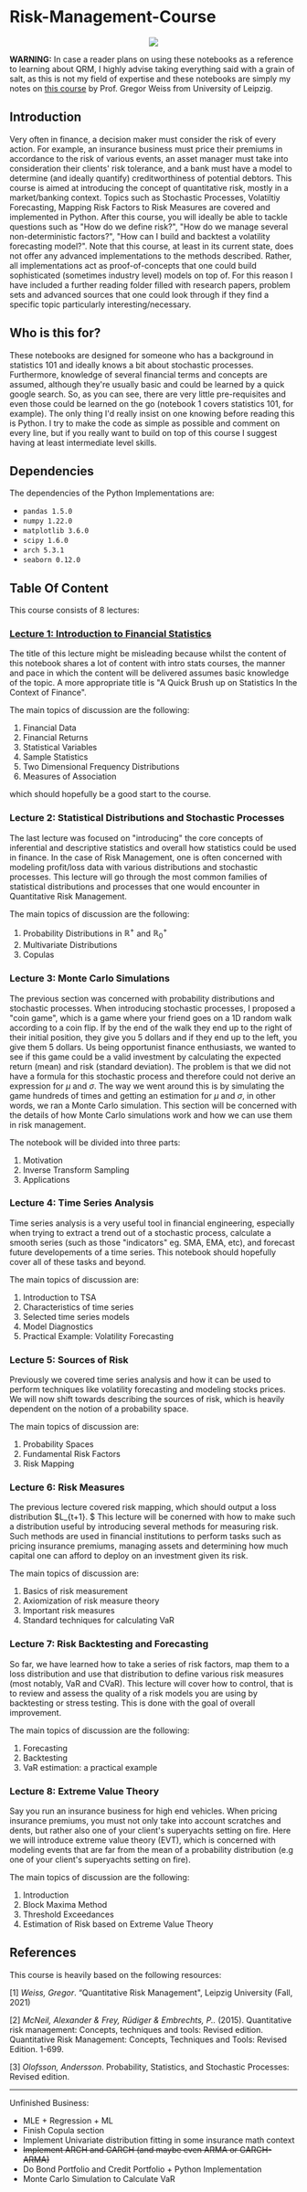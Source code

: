 # Risk-Management-Course

<p align="center">
<img src="https://media.istockphoto.com/photos/financial-data-on-a-monitorstock-market-data-on-led-picture-id523155194?b=1&k=20&m=523155194&s=170667a&w=0&h=PZDTM5x6ElXw5aSgzKtc8F4-cZ2nT6g33mN-8VAUCvM=">
 </p>

**WARNING:** In case a reader plans on using these notebooks as a reference to learning about QRM, I highly advise taking everything said with a grain of salt, as this is not my field of expertise and these notebooks are simply my notes on [this course](https://www.youtube.com/watch?v=KUdZFqY4sxs&list=PL4i4aZbplv9KLOA0T4Vw_6PW_eYEYGSXR) by Prof. Gregor Weiss from University of Leipzig. 

## Introduction

Very often in finance, a decision maker must consider the risk of every action. For example, an insurance business must price their premiums in accordance to the risk of various events, an asset manager must take into consideration their clients' risk tolerance, and a bank must have a model to determine (and ideally quantify) creditworthiness of potential debtors.  This course is aimed at introducing the concept of quantitative risk, mostly in a market/banking context. Topics such as Stochastic Processes, Volatiltiy Forecasting, Mapping Risk Factors to Risk Measures are covered and implemented in Python. After this course, you will ideally be able to tackle questions such as "How do we define risk?", "How do we manage several non-deterministic factors?", "How can I build and backtest a volatility forecasting model?". Note that this course, at least in its current state, does not offer any advanced implementations to the methods described. Rather, all implementations act as proof-of-concepts that one could build sophisticated (sometimes industry level) models on top of. For this reason  I have included a further reading folder filled with research papers, problem sets and advanced sources that one could look through if they find a specific topic particularly interesting/necessary. 

## Who is this for?

These notebooks are designed for someone who has a background in statistics 101 and ideally knows a bit about stochastic processes. Furthermore, knowledge of several financial terms and concepts are assumed, although they're usually basic and could be learned by a quick google search. So, as you can see, there are very little pre-requisites and even those could be learned on the go (notebook 1 covers statistics 101, for example). The only thing I'd really insist on one knowing before reading this is Python. I try to make the code as simple as possible and comment on every line, but if you really want to build on top of this course I suggest having at least intermediate level skills. 


## Dependencies

The dependencies of the Python Implementations are:

 - `pandas 1.5.0`
 - `numpy 1.22.0`
 - `matplotlib 3.6.0`
 - `scipy 1.6.0`
 - `arch 5.3.1`
 - `seaborn 0.12.0`

## Table Of Content

This course consists of 8 lectures:

### [Lecture 1: Introduction to Financial Statistics](https://github.com/theheavygluon/Risk-Management-Course/blob/main/Lecture%201%20-%20Introduction%20to%20Statistics%20.ipynb)

The title of this lecture might be misleading because whilst the content of this notebook shares a lot of content with intro stats courses, the manner and pace in which the content will be delivered assumes basic knowledge of the topic. A more appropriate title is "A Quick Brush up on Statistics In the Context of Finance". 

The main topics of discussion are the following:

 1. Financial Data
 2. Financial Returns
 3. Statistical Variables
 4. Sample Statistics
 5. Two Dimensional Frequency Distributions
 6. Measures of Association 
 
which should hopefully be a good start to the course.

### Lecture 2: Statistical Distributions and Stochastic Processes

The last lecture was focused on "introducing" the core concepts of inferential and descriptive statistics and overall how statistics could be used in finance. In the case of Risk Management, one is often concerned with modeling profit/loss data with various distributions and stochastic processes. This lecture will go through the most common families of statistical distributions and processes that one would encounter in Quantitative Risk Management.

The main topics of discussion are the following:

 1. Probability Distributions in $\mathbb{R}^+$ and $\mathbb{R}^+_0$
 2. Multivariate Distributions
 3. Copulas
 
 ### Lecture 3: Monte Carlo Simulations

The previous section was concerned with probability distributions and stochastic processes. When introducing stochastic processes, I proposed a "coin game", which is a game where your friend goes on a 1D random walk according to a coin flip. If by the end of the walk they end up to the right of their initial position, they give you 5 dollars and if they end up to the left, you give them 5 dollars. Us being opportunist finance enthusiasts, we wanted to see if this game could be a valid investment by calculating the expected return (mean) and risk (standard deviation). The problem is that we did not have a formula for this stochastic process and therefore could not derive an expression for $\mu$ and $\sigma$. The way we went around this is by simulating the game hundreds of times and getting an estimation for $\mu$ and $\sigma$, in other words, we ran a Monte Carlo simulation. This section will be concerned with the details of how Monte Carlo simulations work and how we can use them in risk management. 

The notebook will be divided into three parts:

 1. Motivation
 2. Inverse Transform Sampling 
 3. Applications

### Lecture 4: Time Series Analysis

Time series analysis is a very useful tool in financial engineering, especially when trying to extract a trend out of a stochastic process, calculate a smooth series (such as those "indicators" eg. SMA, EMA, etc), and forecast future developements of a time series. This notebook should hopefully cover all of these tasks and beyond. 

The main topics of discussion are:

 1. Introduction to TSA
 2. Characteristics of time series
 3. Selected time series models
 4. Model Diagnostics
 5. Practical Example: Volatility Forecasting
 
### Lecture 5: Sources of Risk

Previously we covered time series analysis and how it can be used to perform techniques like volatility forecasting and modeling stocks prices. We will now shift towards describing the sources of risk, which is heavily dependent on the notion of a probability space. 

The main topics of discussion are:

 1. Probability Spaces
 2. Fundamental Risk Factors
 3. Risk Mapping

### Lecture 6: Risk Measures

The previous lecture covered risk mapping, which should output a loss distribution $L_{t+1}. $ This lecture will be conerned with how to make such a distribution useful by introducing several methods for measuring risk. Such methods are used in financial institutions to perform tasks such as pricing insurance premiums, managing assets and determining how much capital one can afford to deploy on an investment given its risk. 

The main topics of discussion are:

 1. Basics of risk measurement
 2. Axiomization of risk measure theory
 3. Important risk measures
 4. Standard techniques for calculating VaR

### Lecture 7: Risk Backtesting and Forecasting

So far, we have learned how to take a series of risk factors, map them to a loss distribution and use that distribution to define various risk measures (most notably, VaR and CVaR). This lecture will cover how to control, that is to review and assess the quality of a risk models you are using by backtesting or stress testing. This is done with the goal of overall improvement. 

The main topics of discussion are the following:

 1. Forecasting
 2. Backtesting
 3. VaR estimation: a practical example

### Lecture 8: Extreme Value Theory

Say you run an insurance business for high end vehicles. When pricing insurance premiums, you must not only take into account scratches and dents, but rather also one of your client's superyachts setting on fire. Here we will introduce extreme value theory (EVT), which is concerned with modeling events that are far from the mean of a probability distribution (e.g one of your client's superyachts setting on fire).

The main topics of discussion are the following:

 1. Introduction
 2. Block Maxima Method
 3. Threshold Exceedances
 4. Estimation of Risk based on Extreme Value Theory




## References

This course is heavily based on the following resources:

[1] _Weiss, Gregor_. “Quantitative Risk Management", Leipzig University (Fall, 2021)

[2] _McNeil, Alexander & Frey, Rüdiger & Embrechts, P.._ (2015). Quantitative risk management: Concepts, techniques and tools: Revised edition. Quantitative Risk Management: Concepts, Techniques and Tools: Revised Edition. 1-699. 

[3] _Olofsson, Andersson_. Probability, Statistics, and Stochastic Processes: Revised edition. 


<hr>

Unfinished Business:
 
 - MLE + Regression + ML
 - Finish Copula section
 - Implement Univariate distribution fitting in some insurance math context
 - ~~Implement ARCH and GARCH (and maybe even ARMA or GARCH-ARMA)~~ 
 - Do Bond Portfolio and Credit Portfolio + Python Implementation
 - Monte Carlo Simulation to Calculate VaR
